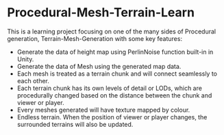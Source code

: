 # Procedural-Mesh-Terrain-Learn
This is a learning project focusing on one of the many sides of Procedural generation, Terrain-Mesh-Generation with some key features:
 - Generate the data of height map using PerlinNoise function built-in in Unity.
 - Generate the data of Mesh using the generated map data.
 - Each mesh is treated as a terrain chunk and will connect seamlessly to each other.
 - Each terrain chunk has its own levels of detail or LODs, which are procedurally changed based on the distance between the chunk and viewer or player.
 - Every meshes generated will have texture mapped by colour.
 - Endless terrain. When the position of viewer or player changes, the surrounded terrains will also be updated.
